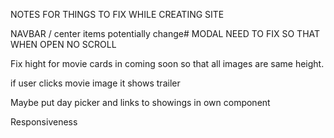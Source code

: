 NOTES FOR THINGS TO FIX WHILE CREATING SITE

NAVBAR / center items potentially change#
MODAL NEED TO FIX SO THAT WHEN OPEN NO SCROLL 

Fix hight for movie cards in coming soon so that all images are same height. 


if user clicks movie image it shows trailer

Maybe put day picker and links to showings in own component

Responsiveness 
